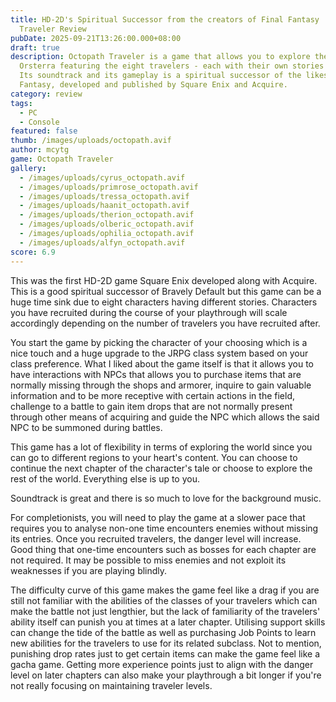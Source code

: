 ```yaml
---
title: HD-2D's Spiritual Successor from the creators of Final Fantasy | Octopath
  Traveler Review
pubDate: 2025-09-21T13:26:00.000+08:00
draft: true
description: Octopath Traveler is a game that allows you to explore the world of
  Orsterra featuring the eight travelers - each with their own stories to tell.
  Its soundtrack and its gameplay is a spiritual successor of the likes of Final
  Fantasy, developed and published by Square Enix and Acquire.
category: review
tags:
  - PC
  - Console
featured: false
thumb: /images/uploads/octopath.avif
author: mcytg
game: Octopath Traveler
gallery:
  - /images/uploads/cyrus_octopath.avif
  - /images/uploads/primrose_octopath.avif
  - /images/uploads/tressa_octopath.avif
  - /images/uploads/haanit_octopath.avif
  - /images/uploads/therion_octopath.avif
  - /images/uploads/olberic_octopath.avif
  - /images/uploads/ophilia_octopath.avif
  - /images/uploads/alfyn_octopath.avif
score: 6.9
---
```

This was the first HD-2D game Square Enix developed along with Acquire. This is a good spiritual successor of Bravely Default but this game can be a huge time sink due to eight characters having different stories. Characters you have recruited during the course of your playthrough will scale accordingly depending on the number of travelers you have recruited after. 

You start the game by picking the character of your choosing which is a nice touch and a huge upgrade to the JRPG class system based on your class preference. What I liked about the game itself is that it allows you to have interactions with NPCs that allows you to purchase items that are normally missing through the shops and armorer, inquire to gain valuable information and to be more receptive with certain actions in the field, challenge to a battle to gain item drops that are not normally present through other means of acquiring and guide the NPC which allows the said NPC to be summoned during battles.

This game has a lot of flexibility in terms of exploring the world since you can go to different regions to your heart's content. You can choose to continue the next chapter of the character's tale or choose to explore the rest of the world. Everything else is up to you.

Soundtrack is great and there is so much to love for the background music.

For completionists, you will need to play the game at a slower pace that requires you to analyse non-one time encounters enemies without missing its entries. Once you recruited travelers, the danger level will increase. Good thing that one-time encounters such as bosses for each chapter are not required. It may be possible to miss enemies and not exploit its weaknesses if you are playing blindly.

The difficulty curve of this game makes the game feel like a drag if you are still not familiar with the abilities of the classes of your travelers which can make the battle not just lengthier, but the lack of familiarity of the travelers' ability itself can punish you at times at a later chapter. Utilising support skills can change the tide of the battle as well as purchasing Job Points to learn new abilities for the travelers to use for its related subclass. Not to mention, punishing drop rates just to get certain items can make the game feel like a gacha game. Getting more experience points just to align with the danger level on later chapters can also make your playthrough a bit longer if you're not really focusing on maintaining traveler levels.
